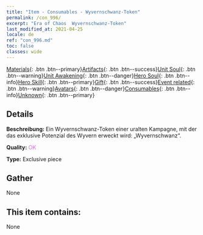 ```yaml
---
title: "Item - Consumables - Wyvernschwanz-Token"
permalink: /con_996/
excerpt: "Era of Chaos  Wyvernschwanz-Token"
last_modified_at: 2021-04-25
locale: de
ref: "con_996.md"
toc: false
classes: wide
---
```

 [Materials](/ItemsDE/){: .btn .btn--primary}[Artifacts](/ItemsDE/Artifacts/){: .btn .btn--success}[Unit Soul](/ItemsDE/UnitSoul/){: .btn .btn--warning}[Unit Awakening](/ItemsDE/UnitAwakening/){: .btn .btn--danger}[Hero Soul](/ItemsDE/HeroSoul/){: .btn .btn--info}[Hero Skill](/ItemsDE/HeroSkill/){: .btn .btn--primary}[Gift](/ItemsDE/Gift/){: .btn .btn--success}[Event related](/ItemsDE/Events/){: .btn .btn--warning}[Avatars](/ItemsDE/Avatars/){: .btn .btn--danger}[Consumables](/ItemsDE/Consumables/){: .btn .btn--info}[Unknown](/ItemsDE/Unknown/){: .btn .btn--primary}

## Details
 **Beschreibung:** Ein Wyvernschwanz-Token einer uralten Kampagne, mit der das exklusive Potenzial des Wyvern erweckt wird: „Wyvernschwanz“.

 **Quality:** <span style="color: #DA70D6">OK</span>

 **Type:** Exclusive piece

## Gather

  None

## This item contains:

  None

